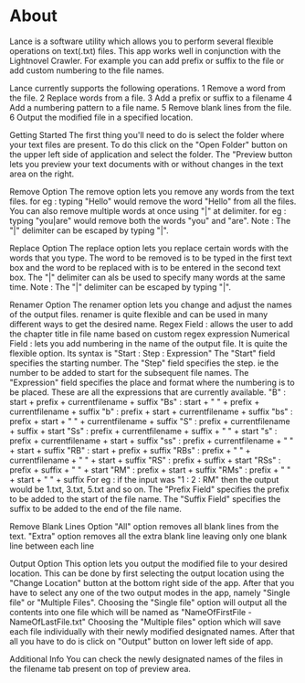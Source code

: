 # About
Lance is a software utility which allows you to perform several flexible operations on text(.txt) files.
This app works well in conjunction with the Lightnovel Crawler. For example you can add prefix or suffix to the file or add custom numbering to the file names.

Lance currently supports the following operations.
1 Remove a word from the file.
2 Replace words from a file.
3 Add a prefix or suffix to a filename
4 Add a numbering pattern to a file name.
5 Remove blank lines from the file.
6 Output the modified file in a specified location.


Getting Started
The first thing you'll need to do is select the folder where your text files are present. To do this click on the "Open Folder" button on the upper left side of application and select the folder.
The "Preview button lets you preview your text documents with or without changes in the text area on the right.

Remove Option
The remove option lets you remove any words from the text files.
for eg : typing "Hello" would remove the word "Hello" from all the files.
You can also remove multiple words at once using "|" at delimiter.
for eg : typing "you|are" would remove both the words "you" and "are".
Note : The "|" delimiter can be escaped by typing "\|".

Replace Option
The replace option lets you replace certain words with the words that you type. The word to be removed is to be typed in the first text box and the word to be replaced with is to be entered in the second text box.
The "|" delimiter can als be used to specify many words at the same time.
Note : The "|" delimiter can be escaped by typing "\|".

Renamer Option
The renamer option lets you change and adjust the names of the output files. renamer is quite flexible and can be used in many different ways to get the desired name.
	Regex Field : allows the user to add the chapter title in file name based on custom regex expression
	Numerical Field : lets you add numbering in the name of the output file. It is quite the flexible option.
		Its syntax is "Start : Step : Expression"
		The "Start" field specifies the starting number.
		The "Step" field specifies the step. ie the number to be added to start for the subsequent file names.
		The "Expression" field specifies the place and format where the numbering is to be placed.
		These are all the expressions that are currently available.
			"B"		: start + prefix + currentfilename + suffix
			"Bs"		: start + " " + prefix + currentfilename + suffix
			"b"		: prefix + start + currentfilename + suffix
			"bs"		: prefix + start + " " + currentfilename + suffix
			"S"		: prefix + currentfilename + suffix + start
			"Ss"		: prefix + currentfilename + suffix + " " +  start
			"s"		: prefix + currentfilename + start + suffix
			"ss"		: prefix + currentfilename + " " +  start + suffix
			"RB"		: start + prefix + suffix
			"RBs"	: prefix + " " + currentfilename + " " +  start + suffix
			"RS"		: prefix + suffix + start
			"RSs"	: prefix + suffix + " " + start
			"RM"	: prefix + start + suffix
			"RMs"	: prefix + " " + start + " " + suffix
		For eg : if the input was "1 : 2 : RM" then the output would be 1.txt, 3.txt, 5.txt and so on.
	The "Prefix Field" specifies the prefix to be added to the start of the file name.
	The "Suffix Field" specifies the suffix to be added to the end of the file name.

Remove Blank Lines Option
	"All" option removes all blank lines from the text.
	"Extra" option removes all the extra blank line leaving only one blank line between each line

Output Option
This option lets you output the modified file to your desired location.
This can be done by first selecting the output location using the "Change Location" button at the bottom right side of the app. 
After that you have to select any one of the two output modes in the app, namely "Single file" or "Multiple Files".
Choosing the "Single file" option will output all the contents into one file which will be named as "NameOfFirstFile - NameOfLastFile.txt"
Choosing the "Multiple files" option which will save each file individually with their newly modified designated names.
After that all you have to do is click on "Output" button on lower left side of app.


Additional Info
You can check the newly designated names of the files in the filename tab present on top of preview area.
